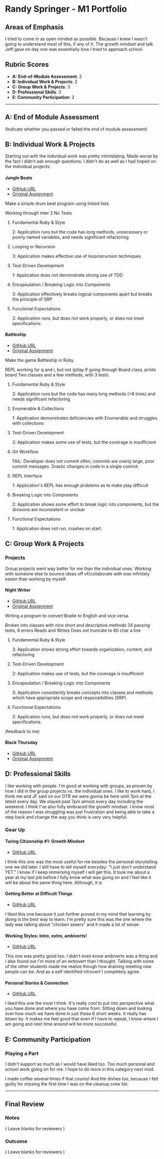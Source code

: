 # Randy Springer - M1 Portfolio

## Areas of Emphasis

I tried to come in as open minded as possible. Because I knew I wasn't going to
understand most of this, if any of it. The growth mindset and talk Jeff
gave on day one was essentially how I tried to approach school.

## Rubric Scores

* **A: End-of-Module Assessment**: 2
* **B: Individual Work & Projects**: 2
* **C: Group Work & Projects**: 3
* **D: Professional Skills**: 3
* **E: Community Participation**: 2

-----------------------

## A: End of Module Assessment

(Indicate whether you passed or failed the end of module assessment)


## B: Individual Work & Projects

Starting out with the individual work was pretty intimidating. Made worse by the fact I didn't ask enough questions. I didn't do as well as I had hoped on the individual projects.

#### Jungle Beats

* [GitHub URL](https://github.com/randy-darsh/linked_list_2)
* [Original Assignment](http://backend.turing.io/module1/projects/jungle_beat)

Make a simple drum beat program using linked lists.

Working through inter 2 No Tests

1. Fundamental Ruby & Style

    2: Application runs but the code has long methods, unnecessary or poorly named variables, and needs significant refactoring

2. Looping or Recursion

    3: Application makes effective use of loop/recursion techniques

3. Test-Driven Development

    1: Application does not demonstrate strong use of TDD

4. Encapsulation / Breaking Logic into Components

    3: Application effectively breaks logical components apart but breaks the principle of SRP

5. Functional Expectations

    2: Application runs, but does not work properly, or does not meet specifications.


#### Battleship

* [GitHub URL](https://github.com/randy-darsh/battleship)
* [Original Assignment](http://backend.turing.io/module1/projects/battleship)

Make the game Battleship in Ruby.

REPL working for q and i, but not (p)lay
If going through Board class, prints board Two classes and a few methods, with 3 tests.

1. Fundamental Ruby & Style

    2: Application runs but the code has many long methods (>8 lines) and needs significant refactoring

2. Enumerable & Collections

    1: Application demonstrates deficiencies with Enumerable and struggles with collections

3. Test-Driven Development

    2: Application makes some use of tests, but the coverage is insufficient

4. Git Workflow

    FAIL: Developer does not commit often, commits are overly large, poor commit messages. Drastic changes in code in a single commit.

4. REPL Interface

    1: Application's REPL has enough problems as to make play difficult

5. Breaking Logic into Components

    2: Application shows some effort to break logic into components, but the divisions are inconsistent or unclear

6. Functional Expectations

    1: Application does not run, crashes on start.


## C: Group Work & Projects

### Projects

Group projects went way better for me than the individual ones. Working with someone else to bounce ideas off of/collaborate with was infinitely easier than working by myself.

#### Night Writer

* [GitHub URL](https://github.com/wratterman/NightWriter)
* [Original Assignment](http://backend.turing.io/module1/projects/night_writer)

Writing a program to convert Braille to English and vice versa.

Broken into classes with nice short and descriptive methods 34 passing tests, 6 errors Reads and Writes Does not truncate to 80 char a line

1. Fundamental Ruby & Style

    3: Application shows strong effort towards organization, content, and refactoring

2. Test-Driven Development

    2: Application makes use of tests, but the coverage is insufficient

3. Encapsulation / Breaking Logic into Components

    3: Application consistently breaks concepts into classes and methods which have appropriate scope and responsibilities (SRP).

4. Functional Expectations

    2: Application runs, but does not work properly, or does not meet specifications.


(feedback to me)

#### Black Thursday

* [GitHub URL](https://github.com/JF-Lalonde/black_thursday)
* [Original Assignment](http://backend.turing.io/module1/projects/black_thursday)



## D: Professional Skills

I like working with people. I'm good at working with groups, as proven by how I did in the group projects vs. the individual ones. I like to work hard, I think me and JF said on our DTR we were gonna be here until 7pm at the latest every day. We stayed past 7pm almost every day including the weekend. I think I've also fully embraced the growth mindset. I know most of the reason I was struggling was just frustration and being able to take a step back and change the way you think is very very helpful.

### Gear Up

#### Turing Citizenship #1: Growth Mindset

* [GitHub URL](https://github.com/turingschool/gear-up/blob/master/m1_citizenship/session_1_growth_mindset.markdown)

I think this one was the most useful for me besides the personal storytelling one we did later. I still have to tell myself everyday: "I just don't understand YET." I know if I keep immersing myself I will get this. It took me about a year at my last job before I fully know what was going on and I feel like it will be about the same thing here. Although, it is

#### Getting Better at Difficult Things

* [GitHub URL](https://github.com/turingschool/gear-up/blob/master/m1_citizenship/session_2_getting_better_at_difficult_things.md)

I liked this one because it just further proved in my mind that learning by doing is the best way to learn. I'm pretty sure this was the one where the lady was talking about "chicken sexers" and it made a lot of sense.

#### Working Styles: Intro, extro, ambiverts!

* [GitHub URL](https://github.com/turingschool/gear-up/blob/master/m1_citizenship/session_3_intro_extro_ambivert_styles.markdown)

This one was pretty good too. I didn't even know ambiverts was a thing and I also found out I'm more of an extrovert than I thought. Talking with some of the other students made me realize though how draining meeting new people can be. And as a self identified introvert I completely agree.

#### Personal Stories & Connection

* [GitHub URL](https://github.com/turingschool/gear-up/blob/master/m1_citizenship/session_4_personal_story.markdown)

I liked this one the most I think. It's really cool to put into perspective what you have done and where you have come from. Sitting down and looking over how much we have done in just these 6 short weeks. It really has blown by. It makes me feel good that even if I have to repeat, I know where I am going and next time around will be more successful.

## E: Community Participation

### Playing a Part

I didn't support as much as I would have liked too. Too much personal and school work going on for me. I hope to do more in this category next mod.

I made coffee several times if that counts! And the dishes too, because I felt guilty for missing the first time I was on the cleanup crew list.

------------------

## Final Review

### Notes

( Leave blanks for reviewers )

### Outcome

( Leave blanks for reviewers )
